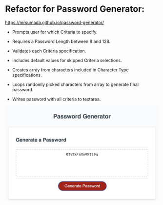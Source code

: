 # Refactor for Password Generator:

  https://mrsumada.github.io/password-generator/

  - Prompts user for which Criteria to specify.
  
  - Requires a Password Length between 8 and 128.
  
  - Validates each Criteria specification.

  - Includes default values for skipped Criteria selections.

  - Creates array from characters included in Character Type specifications.

  - Loops randomly picked characters from array to generate final password.
  
  - Writes password with all criteria to textarea.

  ![Password Generator](./Develop/images/password-screencap.jpg)
